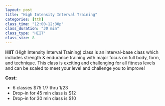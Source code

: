 ```yaml
---
layout: post
title: "High Intensity Interval Training"
categories: [tth]
class_time: "12:00-12:30p"
class_duration: "30 min"
class_type: "HIIT"
class_size: 8
---
```

**HIIT** (High Intensity Interval Training) class is an interval-base class which includes strength & endurance training with major focus on full body, form, and technique. This class is exciting and challenging for all fitness levels and can be scaled to meet your level and challenge you to improve!

**Cost:**
* 6 classes $75 1/7 thru 1/23
* Drop-in for 45 min class is $12
* Drop-in for 30 min class is $10